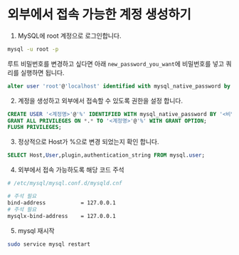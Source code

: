 # 외부에서 접속 가능한 계정 생성하기

1. MySQL에 root 계정으로 로그인합니다.
```bash
mysql -u root -p
```

루트 비밀번호를 변경하고 싶다면 아래 `new_password_you_want`에 비밀번호를 넣고 쿼리를 실행하면 됩니다.
```sql
alter user 'root'@'localhost' identified with mysql_native_password by 'new_password_you_want';
```

2. 계정을 생성하고 외부에서 접속할 수 있도록 권한을 설정 합니다.
```sql
CREATE USER '<계정명>'@'%' IDENTIFIED WITH mysql_native_password BY '<비밀번혼>';
GRANT ALL PRIVILEGES ON *.* TO '<계정명>'@'%' WITH GRANT OPTION;
FLUSH PRIVILEGES;
```

3. 정상적으로 Host가 %으로 변경 되었는지 확인 합니다.
```sql
SELECT Host,User,plugin,authentication_string FROM mysql.user;
```

4. 외부에서 접속 가능하도록 해당 코드 주석
```bash
# /etc/mysql/mysql.conf.d/mysqld.cnf

# 주석 필요
bind-address           = 127.0.0.1
# 주석 필요
mysqlx-bind-address    = 127.0.0.1
```

5. mysql 재시작
```bash
sudo service mysql restart
```